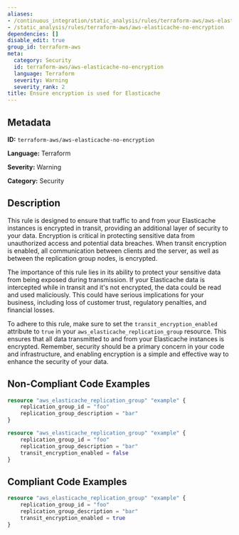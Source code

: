 ```yaml
---
aliases:
- /continuous_integration/static_analysis/rules/terraform-aws/aws-elasticache-no-encryption
- /static_analysis/rules/terraform-aws/aws-elasticache-no-encryption
dependencies: []
disable_edit: true
group_id: terraform-aws
meta:
  category: Security
  id: terraform-aws/aws-elasticache-no-encryption
  language: Terraform
  severity: Warning
  severity_rank: 2
title: Ensure encryption is used for Elasticache
---
```

<!--  SOURCED FROM https://github.com/DataDog/datadog-static-analyzer-rule-docs -->


## Metadata
**ID:** `terraform-aws/aws-elasticache-no-encryption`

**Language:** Terraform

**Severity:** Warning

**Category:** Security

## Description
This rule is designed to ensure that traffic to and from your Elasticache instances is encrypted in transit, providing an additional layer of security to your data. Encryption is critical in protecting sensitive data from unauthorized access and potential data breaches. When transit encryption is enabled, all communication between clients and the server, as well as between the replication group nodes, is encrypted. 

The importance of this rule lies in its ability to protect your sensitive data from being exposed during transmission. If your Elasticache data is intercepted while in transit and it's not encrypted, the data could be read and used maliciously. This could have serious implications for your business, including loss of customer trust, regulatory penalties, and financial losses.

To adhere to this rule, make sure to set the `transit_encryption_enabled` attribute to `true` in your `aws_elasticache_replication_group` resource. This ensures that all data transmitted to and from your Elasticache instances is encrypted. Remember, security should be a primary concern in your code and infrastructure, and enabling encryption is a simple and effective way to enhance the security of your data.

## Non-Compliant Code Examples
```terraform
resource "aws_elasticache_replication_group" "example" {
    replication_group_id = "foo"
    replication_group_description = "bar"
}
```

```terraform
resource "aws_elasticache_replication_group" "example" {
    replication_group_id = "foo"
    replication_group_description = "bar"
    transit_encryption_enabled = false
}
```

## Compliant Code Examples
```terraform
resource "aws_elasticache_replication_group" "example" {
    replication_group_id = "foo"
    replication_group_description = "bar"
    transit_encryption_enabled = true
}
```
